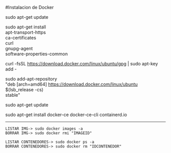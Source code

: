 #Instalacion de Docker

sudo apt-get update

sudo apt-get install \
 apt-transport-https \
 ca-certificates \
 curl \
 gnupg-agent \
 software-properties-common

curl -fsSL https://download.docker.com/linux/ubuntu/gpg | sudo apt-key add -

sudo add-apt-repository \
 "deb [arch=amd64] https://download.docker.com/linux/ubuntu \
 $(lsb_release -cs) \
 stable"

sudo apt-get update

sudo apt-get install docker-ce docker-ce-cli containerd.io

------------------------------------------------

	LISTAR IMG-> sudo docker images -a
	BORRAR IMG-> sudo docker rmi "IMAGEID"

	LISTAR CONTENEDORES-> sudo docker ps -a 
	BORRAR CONTENEDORES-> sudo docker rm "IDCONTENEDOR"
